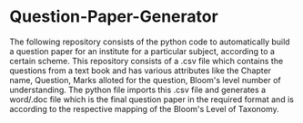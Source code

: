 # Question-Paper-Generator
The following repository consists of the python code to automatically build a question paper for an institute for a particular subject, according to a certain scheme. This repository consists of a .csv file which contains the questions from a text book and has various attributes like the Chapter name, Question, Marks alloted for the question, Bloom's level number of understanding.
The python file imports this .csv file and generates a word/.doc file which is the final question paper in the required format and is according to the respective mapping of the Bloom's Level of Taxonomy.
